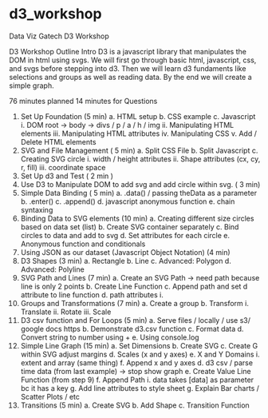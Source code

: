 # d3_workshop
Data Viz Gatech D3 Workshop

D3 Workshop Outline
Intro
	D3 is a javascript library that manipulates the DOM in html using svgs.
	We will first go through basic html, javascript, css, and svgs before stepping into d3.
	Then we will learn d3 fundaments like selections and groups as well as reading data.
	By the end we will create a simple graph.

76 minutes planned 14 minutes for Questions

1. Set Up Foundation (5 min)
	a. HTML setup
	b. CSS example
	c. Javascript
		i. DOM
			root -> body -> divs / p / a / h / img
		ii. Manipulating HTML elements
		iii. Manipulating HTML attributes
		iv. Manipulating CSS
		v. Add / Delete HTML elements
2. SVG and File Management ( 5 min)
	a. Split CSS File
	b. Split Javascript
	c. Creating SVG circle
		i. width / height attributes
		ii. Shape attributes (cx, cy, r, fill)
		iii. coordinate space
3. Set Up d3 and Test ( 2 min )
4. Use D3 to Manipulate DOM to add svg and add circle within svg. ( 3 min)
5. Simple Data Binding ( 5 min)
	a. .data() / passing theData as a parameter
	b. .enter()
	c. .append()
	d. javascript anonymous function
	e. chain syntaxing
6. Binding Data to SVG elements (10 min)
	a. Creating different size circles based on data set (list)
	b. Create SVG container separately
	c. Bind circles to data and add to svg
	d. Set attributes for each circle
	e. Anonymous function and conditionals
7. Using JSON as our dataset (Javascript Object Notation) (4 min)
8. D3 Shapes (3 min)
	a. Rectangle
	b. Line
	c. Advanced: Polygon
	d. Advanced: Polyline
9. SVG Path and Lines (7 min)
	a. Create an SVG Path -> need path because line is only 2 points
	b. Create Line Function
	c. Append path and set d attribute to line function
	d. path attributes
		i.
10. Groups and Transformations (7 min)
	a. Create a group
	b. Transform
		i. Translate
		ii. Rotate
		iii. Scale
11. D3 csv function and For Loops (5 min)
	a. Serve files / locally / use s3/ google docs https
	b. Demonstrate d3.csv function
	c. Format data
	d. Convert string to number using +
	e. Using console.log
12. Simple Line Graph (15 min)
	a. Set Dimensions
	b. Create SVG
	c. Create G within SVG adjust margins
	d. Scales (x and y axes)
	e. X and Y Domains
		i. extent and array (same thing)
	f. Append x and y axes
	d. d3 csv / parse time data (from last example) -> stop show graph
	e. Create Value Line Function (from step 9)
	f. Append Path
		i. data takes [data] as parameter bc it has a key
	g. Add line attributes to style sheet
	g. Explain Bar charts / Scatter Plots / etc
13. Transitions (5 min)
	a. Create SVG
	b. Add Shape
	c. Transition Function
